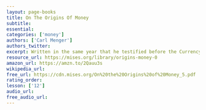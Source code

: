 ```yaml
---
layout: page-books
title: On The Origins Of Money
subtitle: 
essential: 
categories: ['money']
authors: ['Carl Menger']
authors_twitter: 
excerpt: Written in the same year that he testified before the Currency Commission in Austria-Hungary, and published in English in 1892, Carl Menger explains that it is not government edicts that create money but instead the marketplace. Individuals decide what the most marketable good is for use as a medium of exchange. “Man himself is the beginning and the end of every economy,” Menger wrote, and so it is with deciding what is to be traded as money.
resource_url: https://mises.org/library/origins-money-0
amazon_url: https://amzn.to/2Qauu3s
wikipedia_url: 
free_url: https://cdn.mises.org/On%20the%20Origins%20of%20Money_5.pdf
rating_order: 
lesson: ['12']
audio_url: 
free_audio_url: 
---
```

